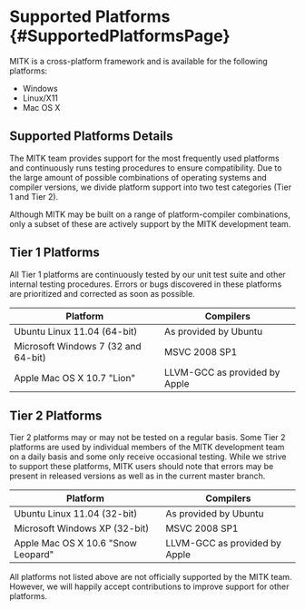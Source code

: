 
Supported Platforms  {#SupportedPlatformsPage}
===================

MITK is a cross-platform framework and is available for the following platforms:

- Windows
- Linux/X11
- Mac OS X

Supported Platforms Details
---------------------------

The MITK team provides support for the most frequently used platforms and continuously runs testing procedures
to ensure compatibility. Due to the large amount of possible combinations of operating systems and compiler versions,
we divide platform support into two test categories (Tier 1 and Tier 2).

Although MITK may be built on a range of platform-compiler combinations, only a subset of these are actively
support by the MITK development team.

Tier 1 Platforms
----------------

All Tier 1 platforms are continuously tested by our unit test suite and other internal testing procedures.
Errors or bugs discovered in these platforms are prioritized and corrected as soon as possible.

| Platform                            | Compilers
| ----------------------------------- | -----------------------------
| Ubuntu Linux 11.04 (64-bit)         | As provided by Ubuntu
| Microsoft Windows 7 (32 and 64-bit) | MSVC 2008 SP1
| Apple Mac OS X 10.7 "Lion"          | LLVM-GCC as provided by Apple


Tier 2 Platforms
----------------

Tier 2 platforms may or may not be tested on a regular basis. Some Tier 2 platforms are used by individual
members of the MITK development team on a daily basis and some only receive occasional testing. While we
strive to support these platforms, MITK users should note that errors may be present in released versions
as well as in the current master branch.

| Platform                           | Compilers
| ---------------------------------- | -----------------------------
| Ubuntu Linux 11.04 (32-bit)        | As provided by Ubuntu
| Microsoft Windows XP (32-bit)      | MSVC 2008 SP1
| Apple Mac OS X 10.6 "Snow Leopard" | LLVM-GCC as provided by Apple


All platforms not listed above are not officially supported by the MITK team. However, we will happily accept
contributions to improve support for other platforms.

